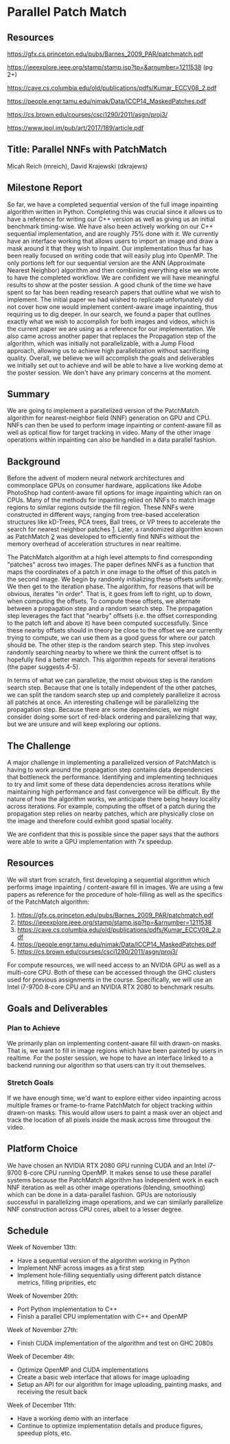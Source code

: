 # Parallel Patch Match

## Resources
https://gfx.cs.princeton.edu/pubs/Barnes_2009_PAR/patchmatch.pdf

https://ieeexplore.ieee.org/stamp/stamp.jsp?tp=&arnumber=1211538 (pg 2+)

https://cave.cs.columbia.edu/old/publications/pdfs/Kumar_ECCV08_2.pdf

https://people.engr.tamu.edu/nimak/Data/ICCP14_MaskedPatches.pdf

https://cs.brown.edu/courses/csci1290/2011/asgn/proj3/

https://www.ipol.im/pub/art/2017/189/article.pdf

## Title: Parallel NNFs with PatchMatch
Micah Reich (mreich), David Krajewski (dkrajews)

## Milestone Report
So far, we have a completed sequential version of the full image inpainting algorithm written in Python. Completing this was crucial since it allows us to have a reference for writing our C++ version as well as giving us an initial benchmark timing-wise. We have also been actively working on our C++ sequential implementation, and are roughly 75% done with it. We currently have an interface working that allows users to import an image and draw a mask around it that they wish to inpaint. Our implementation thus far has been really focused on writing code that will easily plug into OpenMP. The only portions left for our sequential version are the ANN (Approximate Nearest Neighbor) algorithm and then combining everything else we wrote to have the completed workflow. We are confident we will have meaningful results to show at the poster session.
A good chunk of the time we have spent so far has been reading research papers that outline what we wish to implement. The initial paper we had wished to replicate unfortunately did not cover how one would implement content-aware image inpainting, thus requiring us to dig deeper. In our search, we found a paper that outlines exactly what we wish to accomplish for both images and videos, which is the current paper we are using as a reference for our implementation. We also came across another paper that replaces the Propagation step of the algorithm, which was initially not parallelizable, with a Jump Flood approach, allowing us to achieve high parallelization without sacrificing quality. 
Overall, we believe we will accomplish the goals and deliverables we initially set out to achieve and will be able to have a live working demo at the poster session. We don't have any primary concerns at the moment.

## Summary
We are going to implement a parallelized version of the PatchMatch algorithm for nearest-neighbor field (NNF) generation on GPU and CPU. NNFs can then be used to perform image inpainting or content-aware fill as well as optical flow for target tracking in video. Many of the other image operations within inpainting can also be handled in a data parallel fashion.

## Background
Before the advent of modern neural network architectures and commonplace GPUs on consumer hardware, applications like Adobe PhotoShop had content-aware fill options for image inpainting which ran on CPUs. Many of the methods for inpainting relied on NNFs to match image regions to similar regions outside the fill region. These NNFs were constructed in different ways, ranging from tree-based acceleration structures like kD-Trees, PCA trees, Ball trees, or VP trees to accelerate the search for nearest neighbor patches [1](https://cave.cs.columbia.edu/old/publications/pdfs/Kumar_ECCV08_2.pdf). Later, a randomized algorithm known as PatchMatch [2](https://gfx.cs.princeton.edu/pubs/Barnes_2009_PAR/patchmatch.pdf) was developed to efficiently find NNFs without the memory overhead of acceleration structures in near realtime. 

The PatchMatch algorithm at a high level attempts to find corresponding "patches" across two images. The paper defines NNFs as a function that maps the coordinates of a patch in one image to the offset of this patch in the second image. We begin by randomly initializing these offsets uniformly. We then get to the iteration phase. The algorithm, for reasons that will be obvious, iterates "in order". That is, it goes from left to right, up to down, when computing the offsets. To compute these offsets, we alternate between a propagation step and a random search step. The propagation step leverages the fact that "nearby" offsets (i.e. the offset corresponding to the patch left and above it) have been computed successfully. Since these nearby offsets should in theory be close to the offset we are currently trying to compute, we can use them as a good guess for where our patch should be. The other step is the random search step. This step involves randomly searching nearby to where we think the current offset is to hopefully find a better match. This algorithm repeats for several iterations (the paper suggests 4-5). 

In terms of what we can parallelize, the most obvious step is the random search step. Because that one is totally independent of the other patches, we can split the random search step up and completely parallelize it across all patches at once. An interesting challenge will be parallelizing the propagation step. Because there are some dependencies, we might consider doing some sort of red-black ordering and parallelizing that way, but we are unsure and will keep exploring our options.

## The Challenge
A major challenge in implementing a parallelized version of PatchMatch is having to work around the propagation step contains data dependencies that bottleneck the performance. Identifying and implementing techniques to try and limit some of these data dependencies across iterations while maintaining high performance and fast convergence will be difficult. 
By the nature of how the algorithm works, we anticipate there being heavy locality across iterations. For example, computing the offset of a patch during the propagation step relies on nearby patches, which are physically close on the image and therefore could exhibit good spatial locality. 

We are confident that this is possible since the paper says that the authors were able to write a GPU implementation with 7x speedup.

## Resources
We will start from scratch, first developing a sequential algorithm which performs image inpainting / content-aware fill in images. We are using a few papers as reference for the procedure of hole-filling as well as the specifics of the PatchMatch algorithm:

1. https://gfx.cs.princeton.edu/pubs/Barnes_2009_PAR/patchmatch.pdf
1. https://ieeexplore.ieee.org/stamp/stamp.jsp?tp=&arnumber=1211538
1. https://cave.cs.columbia.edu/old/publications/pdfs/Kumar_ECCV08_2.pdf
1. https://people.engr.tamu.edu/nimak/Data/ICCP14_MaskedPatches.pdf
1. https://cs.brown.edu/courses/csci1290/2011/asgn/proj3/

For compute resources, we will need access to an NVIDIA GPU as well as a multi-core CPU. Both of these can be accessed through the GHC clusters used for previous assignments in the course. Specifically, we will use an Intel i7-9700 8-core CPU and an NVIDIA RTX 2080 to benchmark results.

## Goals and Deliverables
### Plan to Achieve
We primarily plan on implementing content-aware fill with drawn-on masks. That is, we want to fill in image regions which have been painted by users in realtime. For the poster session, we hope to have an interface linked to a backend running our algorithm so that users can try it out themselves.

### Stretch Goals
If we have enough time, we'd want to explore either video inpainting across multiple frames or frame-to-frame PatchMatch for object tracking within drawn-on masks. This would allow users to paint a mask over an object and track the location of all pixels inside the mask across time througout the video. 

## Platform Choice
We have chosen an NVIDIA RTX 2080 GPU running CUDA and an Intel i7-9700 8-core CPU running OpenMP. It makes sense to use these parallel systems because the PatchMatch algorithm has independent work in each NNF iteration as well as other image operations (blending, smoothing) which can be done in a data-parallel fashion. GPUs are notoriously successful in parallelizing image operations, and we can similarly parallelize NNF construction across CPU cores, albeit to a lesser degree.

## Schedule
Week of November 13th:
- Have a sequential version of the algorithm working in Python
- Implement NNF across images as a first step
- Implement hole-filling sequentially using different patch distance metrics, filling priprities, etc

Week of November 20th:
- Port Python implementation to C++
- Finish a parallel CPU implementation with C++ and OpenMP

Week of November 27th: 
- Finish CUDA implementation of the algorithm and test on GHC 2080s

Week of December 4th:
- Optimize OpenMP and CUDA implementations
- Create a basic web interface that allows for image uploading
- Setup an API for our algorithm for image uploading, painting masks, and receiving the result back

Week of December 11th:
- Have a working demo with an interface
- Continue to optimize implementation details and produce figures, speedup plots, etc. 
